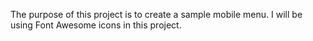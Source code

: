 The purpose of this project is to create a sample mobile menu. I will be using Font Awesome icons in this project.